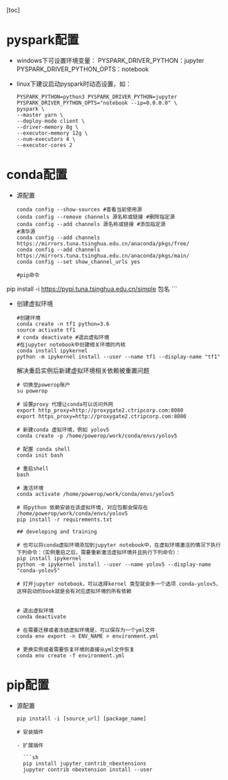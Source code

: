 \[toc]

# pyspark配置

*   windows下可设置环境变量：
    PYSPARK\_DRIVER\_PYTHON：jupyter
    PYSPARK\_DRIVER\_PYTHON\_OPTS：notebook

*   linux下建议启动pyspark时动态设置，如：
    ```shell
    PYSPARK_PYTHON=python3 PYSPARK_DRIVER_PYTHON=jupyter PYSPARK_DRIVER_PYTHON_OPTS="notebook --ip=0.0.0.0" \
    pyspark \
    --master yarn \
    --deploy-mode client \
    --driver-memory 8g \
    --executor-memory 12g \
    --num-executors 4 \
    --executor-cores 2
    ```

# conda配置

*   源配置
    ```shell
    conda config --show-sources #查看当前使用源
    conda config --remove channels 源名称或链接 #删除指定源
    conda config --add channels 源名称或链接 #添加指定源
    #清华源
    conda config --add channels https://mirrors.tuna.tsinghua.edu.cn/anaconda/pkgs/free/
    conda config --add channels https://mirrors.tuna.tsinghua.edu.cn/anaconda/pkgs/main/
    conda config --set show_channel_urls yes

    #pip命令
pip install -i https://pypi.tuna.tsinghua.edu.cn/simple 包名
    ```
    
*   创建虚拟环境
    ```shell
    #创建环境
    conda create -n tf1 python=3.6
    source activate tf1
    # conda deactivate #退出虚拟环境
    #在jupyter notebook中创建相关环境的内核
    conda install ipykernel
    python -m ipykernel install --user --name tf1 --display-name "tf1"
    ```
    解决重启实例后新建虚拟环境相关依赖被重置问题
    
    ```shell
    # 切换至powerop账户
    su powerop
     
    # 设置proxy 代理让conda可以访问外网
    export http_proxy=http://proxygate2.ctripcorp.com:8080
    export https_proxy=http://proxygate2.ctripcorp.com:8080
     
    # 新建conda 虚拟环境，例如 yolov5
    conda create -p /home/powerop/work/conda/envs/yolov5
     
    # 配置 conda shell
    conda init bash
     
    # 重启shell
    bash
     
    # 激活环境
    conda activate /home/powerop/work/conda/envs/yolov5
     
    # 将python 依赖安装在该虚拟环境, 对应包都会保存在 /home/powerop/work/conda/envs/yolov5
    pip install -r requirements.txt
     
    ## developing and training
     
    # 也可以将conda虚拟环境添加到jupyter notebook中，在虚拟环境激活的情况下执行下列命令：（实例重启之后，需要重新激活虚拟环境并且执行下列命令）：
    pip install ipykernel
    python -m ipykernel install --user --name yolov5 --display-name "conda-yolov5"
     
    # 打开jupyter notebook，可以选择kernel 类型就会多一个选项 conda-yolov5，这样启动的book就是会有对应虚拟环境的所有依赖
     
     
    # 退出虚拟环境
    conda deactivate
     
    # 在需要迁移或者冻结虚拟环境是，可以保存为一个yml文件
    conda env export -n ENV_NAME > environment.yml
     
    # 更换实例或者需要恢复环境则直接从yml文件恢复
    conda env create -f environment.yml
    ```
    
    

# pip配置

*   源配置
    ```shell
    pip install -i [source_url] [package_name]
    ```
    
    ```shell
    # 安装插件
    
    - 扩展插件
    
      ```sh
      pip install jupyter_contrib_nbextensions
      jupyter contrib nbextension install --user
    ```
    
    